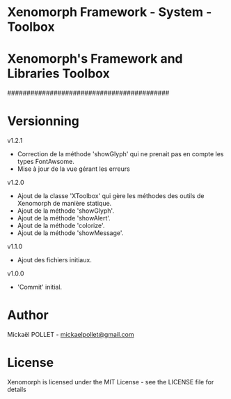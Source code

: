 # Xenomorph Framework - System - Toolbox
# Xenomorph's Framework and Libraries Toolbox
##########################################

# Versionning

v1.2.1
- Correction de la méthode 'showGlyph' qui ne prenait pas en compte les types FontAwsome.
- Mise à jour de la vue gérant les erreurs

v1.2.0
- Ajout de la classe 'XToolbox' qui gère les méthodes des outils de Xenomorph de manière statique.
- Ajout de la méthode 'showGlyph'.
- Ajout de la méthode 'showAlert'.
- Ajout de la méthode 'colorize'.
- Ajout de la méthode 'showMessage'.

v1.1.0
- Ajout des fichiers initiaux.

v1.0.0
- 'Commit' initial.

# Author
Mickaël POLLET - mickaelpollet@gmail.com

# License
Xenomorph is licensed under the MIT License - see the LICENSE file for details
